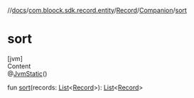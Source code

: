 //[docs](../../../index.md)/[com.bloock.sdk.record.entity](../../index.md)/[Record](../index.md)/[Companion](index.md)/[sort](sort.md)



# sort  
[jvm]  
Content  
@[JvmStatic](https://kotlinlang.org/api/latest/jvm/stdlib/kotlin.jvm/-jvm-static/index.html)()  
  
fun [sort](sort.md)(records: [List](https://kotlinlang.org/api/latest/jvm/stdlib/kotlin.collections/-list/index.html)<[Record](../index.md)>): [List](https://kotlinlang.org/api/latest/jvm/stdlib/kotlin.collections/-list/index.html)<[Record](../index.md)>  




